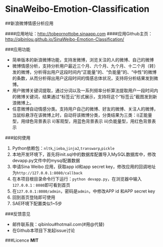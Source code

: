 SinaWeibo-Emotion-Classification
================================

##新浪微博情感分析应用

####应用地址：http://tobeornottobe.sinaapp.com
####应用Github主页：http://qibinlou.github.io/SinaWeibo-Emotion-Classification/ 

###应用功能
* 简单版本的新浪微博功能，支持发微博，浏览关注的人的微博、自己的微博
* 微博情感分析，支持分析用户最近三个月、六个月、九个月、十二个月（转）发的微博，分析得出用户这段时间内“正能量”的、“负能量”的、“中性”的微博的条数，从而分析得出用户这段时间的情感总体状况，支持将分析结果发到微博。
* 用户微博关键词提取，通过分词以及一系列频率分析算法提取用户一段时间内的微博关键词，结果通过“标签云”形式展示，支持将这个“标签云”截图发到新浪微博上。
* 任意微博自动情感分类。支持用户自己的微博、好友的微博、关注人的微博，当鼠标悬浮在该微博上时，自动将该微博分类，分类结果为三类：i)正能量型，用绿色背景表示  ii)客观型，用蓝色背景表示 iii)负能量型，用红色背景表示


###如何使用
1. Python依赖包：`nltk`,`jieba`,`jinja2`,`transwarp`,`pickle`
2. 本地开发环境下，首先将init.sql中的数据库配置导入MySQL数据库中，修改devapp.py文件中的mysql配置数据
3. 申请Sina Weibo 应用，获取app id和app secret key，修改应用的回调地址为`http://127.0.0.1:8080/callback`
3. 在本项目根目录命令行下运行：`python devapp.py`，在浏览器中输入`127.0.0.1：8080`即可看到首页
4. 在`127.0.0.1:8080/admin`，密码是`admin`，中修改APP id 和APP secret key
5. 回到首页登陆即可使用
6. SAE环境下配置类似1~5步

###反馈意见
* 邮件联系我：qibinlou#hotmail.com(#用@代替)
* 在Github本项目下发起issue讨论

###Licence
**MIT**
